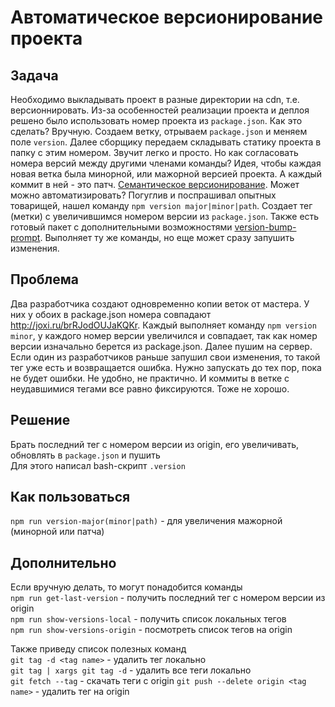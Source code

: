 # Автоматическое версионирование проекта

## Задача
Необходимо выкладывать проект в разные директории на cdn, т.е. версионнировать. Из-за особенностей реализации проекта и деплоя решено было использовать номер проекта из `package.json`. Как это сделать?
Вручную. Создаем ветку, отрываем `package.json` и меняем поле `version`. Далее сборщику передаем складывать статику проекта в папку с этим номером. Звучит легко и просто. Но как согласовать номера версий между другими членами команды? Идея, чтобы каждая новая ветка была минорной, или мажорной версией проекта. А каждый коммит в ней - это патч. [Семантическое версионирование](https://semver.org/lang/ru/). 
Может можно автоматизировать? Погуглив и поспрашивал опытных товарищей, нашел команду `npm version major|minor|path`. Создает тег (метки) с увеличившимся номером версии из `package.json`.
Также есть готовый пакет с дополнительными возможностями [version-bump-prompt](https://www.npmjs.com/package/version-bump-prompt). Выполняет ту же команды, но еще может сразу запушить изменения. 

## Проблема  
Два разработчика создают одновременно копии веток от мастера. У них у обоих в package.json номера совпадают http://joxi.ru/brRJodOUJaKQKr. Каждый выполняет команду `npm version minor`, у каждого номер версии увеличился и совпадает, так как номер версии изначально берется из package.json. Далее пушим на сервер. Если один из разработчиков раньше запушил свои изменения, то такой тег уже есть и возвращается ошибка. Нужно запускать до тех пор, пока не будет ошибки. Не удобно, не практично. И коммиты в ветке с неудавшимися тегами все равно фиксируются. Тоже не хорошо.  

## Решение
Брать последний тег с номером версии из origin, его увеличивать, обновлять в `package.json` и пушить  
Для этого написал bash-скрипт `.version`  

## Как пользоваться
`npm run version-major(minor|path)` - для увеличения мажорной (минорной или патча)  

## Дополнительно
Если вручную делать, то могут понадобится команды  
`npm run get-last-version` - получить последний тег с номером версии из origin  
`npm run show-versions-local` - получить список локальных тегов  
`npm run show-versions-origin` - посмотреть список тегов на origin  

Также приведу список полезных команд  
`git tag -d <tag name>` - удалить тег локально  
`git tag | xargs git tag -d` - удалить все теги локально  
`git fetch --tag` - скачать теги с origin
`git push --delete origin <tag name>` - удалить тег на origin  
